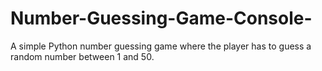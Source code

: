 # Number-Guessing-Game-Console-
A simple Python number guessing game where the player has to guess a random number between 1 and 50. 
